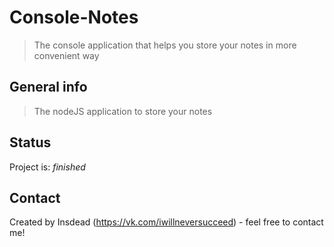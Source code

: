 # Console-Notes
> The console application that helps you store your notes in more convenient way

## General info
> The nodeJS application to store your notes

## Status
Project is: _finished_

## Contact
Created by Insdead (https://vk.com/iwillneversucceed) - feel free to contact me!

